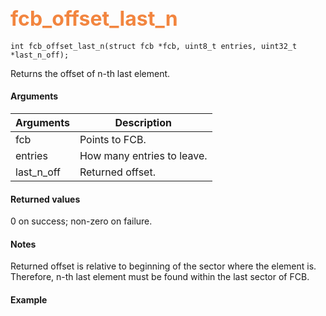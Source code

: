 ## <font color="F2853F" style="font-size:24pt">fcb_offset_last_n</font>

```no-highlight
int fcb_offset_last_n(struct fcb *fcb, uint8_t entries, uint32_t *last_n_off);
```

Returns the offset of n-th last element.

#### Arguments

| Arguments | Description |
|-----------|-------------|
| fcb | Points to FCB. |
| entries | How many entries to leave. |
| last_n_off | Returned offset. |


#### Returned values

0 on success; non-zero on failure.

#### Notes

Returned offset is relative to beginning of the sector where the element is.
Therefore, n-th last element must be found within the last sector of FCB.

#### Example

